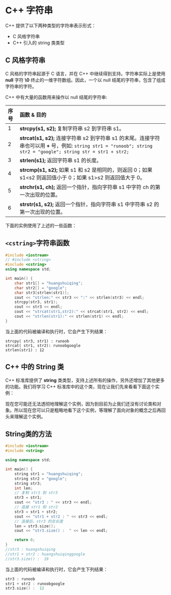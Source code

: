 # C++ 字符串

C++ 提供了以下两种类型的字符串表示形式：

- C 风格字符串
- C++ 引入的 string 类类型

## C 风格字符串

C 风格的字符串起源于 C 语言，并在 C++ 中继续得到支持。字符串实际上是使用 **null** 字符 **\0** 终止的一维字符数组。因此，一个以 null 结尾的字符串，包含了组成字符串的字符。

C++ 中有大量的函数用来操作以 null 结尾的字符串:

| 序号 | 函数 & 目的                                                  |
| :--- | :----------------------------------------------------------- |
| 1    | **strcpy(s1, s2);** 复制字符串 s2 到字符串 s1。              |
| 2    | **strcat(s1, s2);** 连接字符串 s2 到字符串 s1 的末尾。连接字符串也可以用 **+** 号，例如: `string str1 = "runoob"; string str2 = "google"; string str = str1 + str2;` |
| 3    | **strlen(s1);** 返回字符串 s1 的长度。                       |
| 4    | **strcmp(s1, s2);** 如果 s1 和 s2 是相同的，则返回 0；如果 s1<s2 则返回值小于 0；如果 s1>s2 则返回值大于 0。 |
| 5    | **strchr(s1, ch);** 返回一个指针，指向字符串 s1 中字符 ch 的第一次出现的位置。 |
| 6    | **strstr(s1, s2);** 返回一个指针，指向字符串 s1 中字符串 s2 的第一次出现的位置。 |

下面的实例使用了上述的一些函数：

## `<cstring>`字符串函数

```c++
#include <iostream>
// #include <string>
#include <cstring>
using namespace std;

int main() {
    char str1[] = "huangshuiqing";
    char str2[] = "google";
    char str3[strlen(str1)];
    cout << "strlen:" << str3 << ":" << strlen(str3) << endl;
    strcpy(str3, str1);
    cout << str3 << endl;
    cout << "strcat(str1,str2):" << strcat(str1, str2) << endl;
    cout << "strlen(str1):" << strlen(str1) << endl;
}
```



当上面的代码被编译和执行时，它会产生下列结果：

```
strcpy( str3, str1) : runoob
strcat( str1, str2): runoobgoogle
strlen(str1) : 12
```

## C++ 中的 String 类

C++ 标准库提供了 **string** 类类型，支持上述所有的操作，另外还增加了其他更多的功能。我们将学习 C++ 标准库中的这个类，现在让我们先来看看下面这个实例：

现在您可能还无法透彻地理解这个实例，因为到目前为止我们还没有讨论类和对象。所以现在您可以只是粗略地看下这个实例，等理解了面向对象的概念之后再回头来理解这个实例。

## String类的方法

```c++
#include <iostream>
#include <string>

using namespace std;

int main() {
    string str1 = "huangshuiqing";
    string str2 = "google";
    string str3;
    int len;
    // 复制 str1 到 str3
    str3 = str1;
    cout << "str3 : " << str3 << endl;
    // 连接 str1 和 str2
    str3 = str1 + str2;
    cout << "str1 + str2 : " << str3 << endl;
    // 连接后，str3 的总长度
    len = str3.size();
    cout << "str3.size() :  " << len << endl;

    return 0;
}
//str3 : huangshuiqing
//str1 + str2 : huangshuiqinggoogle
//str3.size() :  19
```



当上面的代码被编译和执行时，它会产生下列结果：

```c++
str3 : runoob
str1 + str2 : runoobgoogle
str3.size() :  12
```